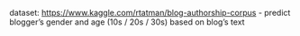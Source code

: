 dataset:
https://www.kaggle.com/rtatman/blog-authorship-corpus - predict blogger’s gender and age (10s / 20s / 30s) based on blog’s text